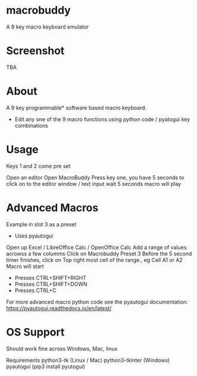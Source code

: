 # macrobuddy
A 9 key macro keyboard emulator

# Screenshot

TBA

# About

A 9 key programmable* software based macro keyboard.

* Edit any one of the 9 macro functions using python code / pyatogui key combinations

# Usage

Keys 1 and 2 come pre set

Open an editor
Open MacroBuddy
Press key one, you have 5 seconds to click  on to the editor window / text input
wait 5 seconds
macro will play

# Advanced Macros
Example in slot 3 as a preset
- Uses pyautogui

Open up Excel / LibreOffice Calc / OpenOffice Calc
Add a range of values acrowss a few columms
Click on Macrobuddy Preset 3
Before the 5 second timer finishes, click on Top right most cell of the range., eg Cell A1 or A2
Macro will start
- Presses CTRL+SHIFT+RIGHT
- Presses CTRL+SHIFT+DOWN
- Presses CTRL+C

For more advanced macro python code see the pyautogui documentation: https://pyautogui.readthedocs.io/en/latest/

# OS Support

Should work fine across Windows, Mac, linux

Requirements
python3-tk (Linux / Mac)
python3-tkinter (Windows)
pyautogui (pip3 install pyutogui)
